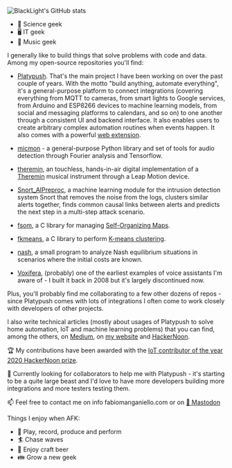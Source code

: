 ![BlackLight's GitHub stats](https://github-readme-stats.vercel.app/api?username=BlackLight&show_icons=true&theme=light&include_all_commits=true)

- 🔬 Science geek
- 🖥 IT geek
- 🎵 Music geek

I generally like to build things that solve problems with code and data. Among my open-source repositories you'll find:

- [Platypush](https://github.com/BlackLight/platypush). That's the main project I have been working on over the past couple of years. With the motto "build anything, automate everything", it's a general-purpose platform to connect integrations (covering everything from MQTT to cameras, from smart lights to Google services, from Arduino and ESP8266 devices to machine learning models, from social and messaging platforms to calendars, and so on) to one another through a consistent UI and backend interface. It also enables users to create arbitrary complex automation routines when events happen. It also comes with a powerful [web extension](https://github.com/BlackLight/platypush-webext).

- [micmon](https://github.com/BlackLight/micmon) - a general-purpose Python library and set of tools for audio detection through Fourier analysis and Tensorflow.

- [theremin](https://github.com/BlackLight/theremin), an touchless, hands-in-air digital implementation of a [Theremin](https://en.wikipedia.org/wiki/Theremin) musical instrument through a Leap Motion device.

- [Snort_AIPreproc](https://github.com/BlackLight/Snort_AIPreproc), a machine learning module for the intrusion detection system Snort that removes the noise from the logs, clusters similar alerts together, finds common causal links between alerts and predicts the next step in a multi-step attack scenario.

- [fsom](https://github.com/BlackLight/fsom), a C library for managing [Self-Organizing Maps](https://en.wikipedia.org/wiki/Self-organizing_map).

- [fkmeans](https://en.wikipedia.org/wiki/Self-organizing_map), a C library to perform [K-means clustering](https://en.wikipedia.org/wiki/K-means_clustering).

- [nash](https://github.com/BlackLight/nash), a small program to analyze Nash equilibrium situations in scenarios where the initial costs are known.

- [Voxifera](https://github.com/BlackLight/Voxifera), (probably) one of the earliest examples of voice assistants I'm aware of - I built it back in 2008 but it's largely discontinued now.

Plus, you'll probably find me collaborating to a few other dozens of repos - since Platypush comes with lots of integrations I often come to work closely with developers of other projects.

I also write technical articles (mostly about usages of Platypush to solve home automation, IoT and machine learning problems) that you can find, among the others, on [Medium](https://automationguru.medium.com/), on [my website](https://fabiomanganiello.com/) and [HackerNoon](https://hackernoon.com/u/BlackLight).

🏆 My contributions have been awarded with the [IoT contributor of the year 2020 HackerNoon prize](https://noonies.tech/award/hacker-noon-contributor-of-the-year-iot).

👯 Currently looking for collaborators to help me with Platypush - it's starting to be a quite large beast and I'd love to have more developers building more integrations and more testers testing them.

📫 Feel free to contact me on info fabiomanganiello.com or on <a rel="me" href="https://social.platypush.tech/@blacklight">🦣 Mastodon</a>

Things I enjoy when AFK:

- 🎸 Play, record, produce and perform
- 🏄 Chase waves
- 🍺 Enjoy craft beer
- 👪 Grow a new geek
